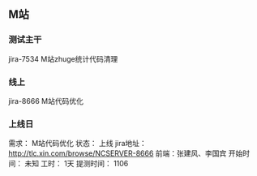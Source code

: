 ## M站

### 测试主干
jira-7534 M站zhuge统计代码清理  


### 线上
jira-8666 M站代码优化

### 上线日
需求： M站代码优化
状态： 上线
jira地址：http://tlc.xin.com/browse/NCSERVER-8666
前端：张建风、李国宾
开始时间： 未知 
工时：	1天 
提测时间： 1106
